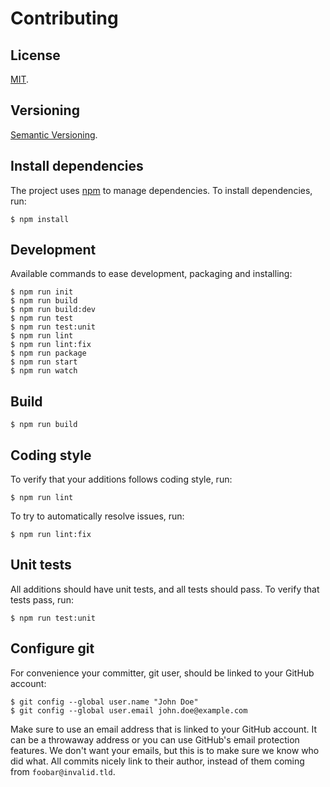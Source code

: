 Contributing
=====

License
-----

[MIT](https://raw.github.com/gocom/startpage/master/LICENSE).

Versioning
----

[Semantic Versioning](https://semver.org/).

Install dependencies
----

The project uses [npm](https://nodejs.org/) to manage dependencies. To install dependencies, run:

```
$ npm install
```

Development
-----

Available commands to ease development, packaging and installing:

```
$ npm run init
$ npm run build
$ npm run build:dev
$ npm run test
$ npm run test:unit
$ npm run lint
$ npm run lint:fix
$ npm run package
$ npm run start
$ npm run watch
```

Build
-----

```
$ npm run build
```

Coding style
-----

To verify that your additions follows coding style, run:

```
$ npm run lint
```

To try to automatically resolve issues, run:

```
$ npm run lint:fix
```

Unit tests
----

All additions should have unit tests, and all tests should pass. To verify that tests pass, run:

```
$ npm run test:unit
```

Configure git
-----

For convenience your committer, git user, should be linked to your GitHub account:

```
$ git config --global user.name "John Doe"
$ git config --global user.email john.doe@example.com
```

Make sure to use an email address that is linked to your GitHub account. It can be a throwaway address or you can use GitHub's email protection features. We don't want your emails, but this is to make sure we know who did what. All commits nicely link to their author, instead of them coming from ``foobar@invalid.tld``.
